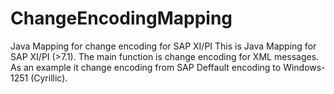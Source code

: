 ChangeEncodingMapping
=====================

Java Mapping for change encoding for SAP XI/PI
This is Java Mapping for SAP XI/PI (>7.1). The main function is change encoding for XML messages. As an example it change encoding from SAP Deffault encoding to Windows-1251 (Cyrillic).
